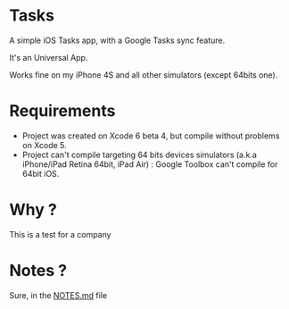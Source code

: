 Tasks
=====

A simple iOS Tasks app, with a Google Tasks sync feature.

It's an Universal App.

Works fine on my iPhone 4S and all other simulators (except 64bits one).

Requirements
=====
- Project was created on Xcode 6 beta 4, but compile without problems on Xcode 5.
- Project can't compile targeting 64 bits devices simulators (a.k.a iPhone/iPad Retina 64bit, iPad Air) : Google Toolbox can't compile for 64bit iOS.

Why ?
=====
This is a test for a company

Notes ?
=====
Sure, in the [NOTES.md](NOTES.md) file
